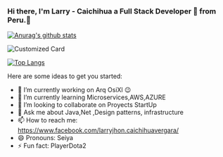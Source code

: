 
### Hi there, I'm Larry - Caichihua a Full Stack Developer 🚀 from Peru.👋
[![Anurag's github stats](https://github-readme-stats.vercel.app/api?username=Lcaichihua&hide=contribs,prs&show_icons=true&theme=radical)](https://github.com/Lcaichihua)


![Customized Card](https://github-readme-stats.vercel.app/api/pin?username=Lcaichihua&repo=SimpleCrudjsp&title_color=fff&icon_color=f9f9f9&text_color=9f9f9f&bg_color=151515&show_owner=true)

[![Top Langs](https://github-readme-stats.vercel.app/api/top-langs/?username=Lcaichihua&layout=compact&theme=radical)](https://github.com/Lcaichihua/SimpleCrudjsp)


Here are some ideas to get you started:
- 🔭 I’m currently working on Arq OsiXl 😉
- 🌱 I’m currently learning Microservices,AWS,AZURE
- 👯 I’m looking to collaborate on Proyects StartUp 
- 💬 Ask me about Java,Net ,Design patterns, infrastructure
- 📫 How to reach me: https://www.facebook.com/larryjhon.caichihuavergara/
- 😄 Pronouns: Seiya
- ⚡ Fun fact: PlayerDota2

